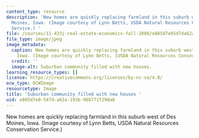 ```yaml
---
content_type: resource
description: 'New homes are quickly replacing farmland in this suburb west of Des
  Moines, Iowa. (Image courtesy of Lynn Betts, USDA Natural Resources Conservation
  Service.) '
file: /courses/11-433j-real-estate-economics-fall-2008/e885d7e0547da62a193b98b771f29da8_11-433jf08-th.jpg
file_type: image/jpeg
image_metadata:
  caption: New homes are quickly replacing farmland in this suburb west of Des Moines,
    Iowa. (Image courtesy of Lynn Betts, [USDA Natural Resources Conservation Service](https://www.nrcs.usda.gov/wps/portal/nrcs/site/national/home/).)
  credit: ''
  image-alt: Suburban community filled with new houses.
learning_resource_types: []
license: https://creativecommons.org/licenses/by-nc-sa/4.0/
ocw_type: OCWImage
resourcetype: Image
title: 'Suburban community filled with new houses '
uid: e885d7e0-547d-a62a-193b-98b771f29da8
---
```

New homes are quickly replacing farmland in this suburb west of Des Moines, Iowa. (Image courtesy of Lynn Betts, USDA Natural Resources Conservation Service.) 